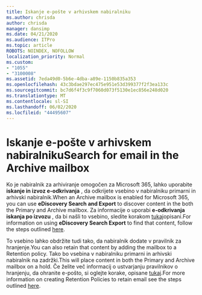 ```yaml
---
title: Iskanje e-pošte v arhivskem nabiralniku
ms.author: chrisda
author: chrisda
manager: dansimp
ms.date: 04/21/2020
ms.audience: ITPro
ms.topic: article
ROBOTS: NOINDEX, NOFOLLOW
localization_priority: Normal
ms.custom:
- "1055"
- "3100008"
ms.assetid: 7eda49d0-5b6e-4dba-a89e-1150b835a353
ms.openlocfilehash: 43c3bdae297ec475e951e53d399377f2f3ea133c
ms.sourcegitcommit: bc7d6f4f3c9f7060d073f5130e1ec856e248d020
ms.translationtype: MT
ms.contentlocale: sl-SI
ms.lasthandoff: 06/02/2020
ms.locfileid: "44495607"
---
```

# <a name="search-for-email-in-the-archive-mailbox"></a><span data-ttu-id="e1e2a-102">Iskanje e-pošte v arhivskem nabiralniku</span><span class="sxs-lookup"><span data-stu-id="e1e2a-102">Search for email in the Archive mailbox</span></span>

<span data-ttu-id="e1e2a-103">Ko je nabiralnik za arhiviranje omogočen za Microsoft 365, lahko uporabite **iskanje in izvoz e-odkrivanja** , da odkrijete vsebino v nabiralniku primarni in arhivski nabiralnik.</span><span class="sxs-lookup"><span data-stu-id="e1e2a-103">When an Archive mailbox is enabled for Microsoft 365, you can use **eDiscovery Search and Export** to discover content in the both the Primary and Archive mailbox.</span></span> <span data-ttu-id="e1e2a-104">Za informacije o uporabi **e-odkrivanja iskanja po izvozu** , da bi našli to vsebino, sledite korakom [tukaj](https://docs.microsoft.com/microsoft-365/compliance/export-search-results)opisani.</span><span class="sxs-lookup"><span data-stu-id="e1e2a-104">For information on using **eDiscovery Search Export** to find that content, follow the steps outlined [here](https://docs.microsoft.com/microsoft-365/compliance/export-search-results).</span></span>
  
<span data-ttu-id="e1e2a-105">To vsebino lahko obdržite tudi tako, da nabiralnik dodate v pravilnik za hranjenje.</span><span class="sxs-lookup"><span data-stu-id="e1e2a-105">You can also retain that content by adding the mailbox to a Retention policy.</span></span> <span data-ttu-id="e1e2a-106">Tako bo vsebina v nabiralniku primarni in arhivski nabiralnik na zadržki.</span><span class="sxs-lookup"><span data-stu-id="e1e2a-106">This will place content in both the Primary and Archive mailbox on a hold.</span></span> <span data-ttu-id="e1e2a-107">Če želite več informacij o ustvarjanju pravilnikov o hranjenju, da ohranite e-pošto, si oglejte korake, opisane [tukaj](https://docs.microsoft.com/microsoft-365/compliance/retention-policies).</span><span class="sxs-lookup"><span data-stu-id="e1e2a-107">For more information on creating Retention Policies to retain email see the steps outlined [here](https://docs.microsoft.com/microsoft-365/compliance/retention-policies).</span></span>
  